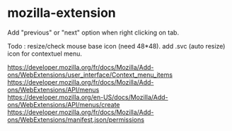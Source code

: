 # mozilla-extension
Add "previous" or "next" option when right clicking on tab.

Todo : 
resize/check mouse base icon (need 48*48).
add .svc (auto resize) icon for contextuel menu.

https://developer.mozilla.org/fr/docs/Mozilla/Add-ons/WebExtensions/user_interface/Context_menu_items  
https://developer.mozilla.org/fr/docs/Mozilla/Add-ons/WebExtensions/API/menus  
https://developer.mozilla.org/en-US/docs/Mozilla/Add-ons/WebExtensions/API/menus/create  
https://developer.mozilla.org/fr/docs/Mozilla/Add-ons/WebExtensions/manifest.json/permissions  
